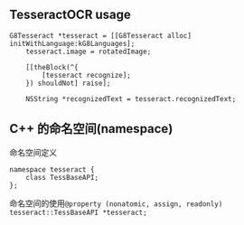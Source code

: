 ## TesseractOCR usage

``` 
G8Tesseract *tesseract = [[G8Tesseract alloc] initWithLanguage:kG8Languages];
    tesseract.image = rotatedImage;
    
    [[theBlock(^{
        [tesseract recognize];
    }) shouldNot] raise];
    
    NSString *recognizedText = tesseract.recognizedText;
```

## C++ 的命名空间(namespace)
命名空间定义

```
namespace tesseract {
    class TessBaseAPI;
};
```

命名空间的使用`@property (nonatomic, assign, readonly) tesseract::TessBaseAPI *tesseract;`

